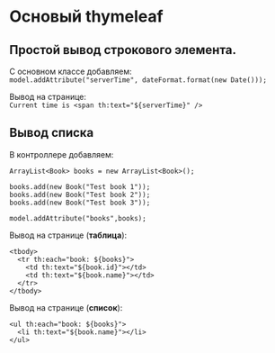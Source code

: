 # Основый thymeleaf

## Простой вывод строкового элемента.

С основном классе добавляем:  
`model.addAttribute("serverTime", dateFormat.format(new Date()));`

Вывод на странице:  
`Current time is <span th:text="${serverTime}" />`

## Вывод списка

В контроллере добавляем:
```
ArrayList<Book> books = new ArrayList<Book>();

books.add(new Book("Test book 1"));
books.add(new Book("Test book 2"));
books.add(new Book("Test book 3"));

model.addAttribute("books",books);
```

Вывод на странице (**таблица**):  
```
<tbody>
  <tr th:each="book: ${books}">
    <td th:text="${book.id}"></td>
    <td th:text="${book.name}"></td>
  </tr>
</tbody>
```
Вывод на странице (**список**):  
```
<ul th:each="book: ${books}">
  <li th:text="${book.name}"></li>
</ul>
```

